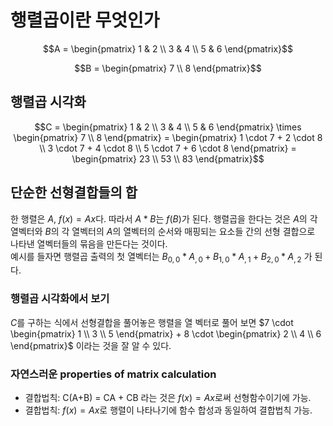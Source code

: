 # 행렬곱이란 무엇인가

$$A = \begin{pmatrix}
1 & 2 \\
3 & 4 \\
5 & 6
\end{pmatrix}$$

$$B = \begin{pmatrix}
7 \\
8
\end{pmatrix}$$

## 행렬곱 시각화 
$$C = \begin{pmatrix}
1 & 2 \\
3 & 4 \\
5 & 6
\end{pmatrix} \times \begin{pmatrix}
7 \\
8
\end{pmatrix} = \begin{pmatrix}
1 \cdot 7 + 2 \cdot 8 \\
3 \cdot 7 + 4 \cdot 8 \\
5 \cdot 7 + 6 \cdot 8
\end{pmatrix} = \begin{pmatrix}
23 \\
53 \\
83
\end{pmatrix}$$

## 단순한 선형결합들의 합

한 행렬은 $A$, $f(x)=Ax$다. 따라서 $A*B$는 $f(B)$가 된다. 행렬곱을 한다는 것은 $A$의 각 열벡터와 $B$의 각 열벡터의 $A$의 열벡터의 순서와 매핑되는 요소들 간의 선형 결합으로 나타낸 열벡터들의 묶음을 만든다는 것이다.  
예시를 들자면 행렬곱 출력의 첫 열벡터는 $B_{0,0} * A_{,0} + B_{1,0} * A_{,1} + B_{2,0} * A_{,2}$ 가 된다.  

### 행렬곱 시각화에서 보기

$C$를 구하는 식에서 선형결합을 풀어놓은 행렬을 열 벡터로 풀어 보면 $7 \cdot \begin{pmatrix} 1 \\ 3 \\ 5 \end{pmatrix} + 8 \cdot \begin{pmatrix} 2 \\ 4 \\ 6 \end{pmatrix}$ 이라는 것을 잘 알 수 있다.

### 자연스러운 properties of matrix calculation

* 결합법칙: C(A+B) = CA + CB 라는 것은 $f(x) = Ax$로써 선형함수이기에 가능.
* 결합법칙: $f(x) = Ax$로 행렬이 나타나기에 함수 합성과 동일하여 결합법칙 가능.